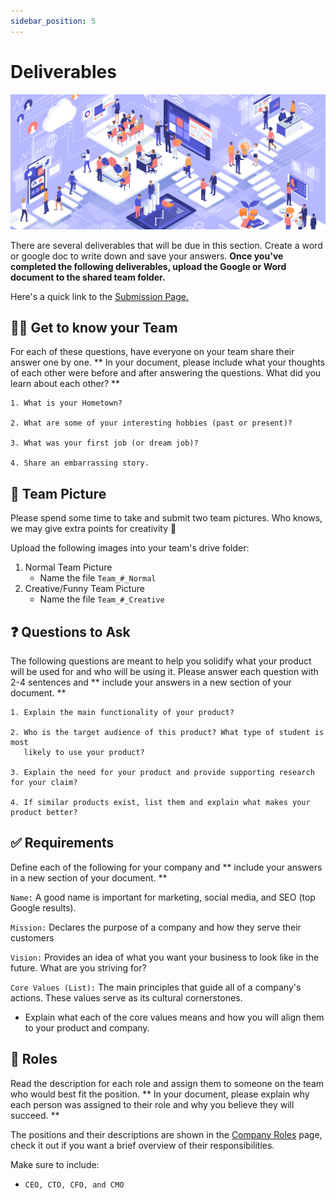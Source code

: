 ```yaml
---
sidebar_position: 5
---
```


# Deliverables

![Establishment](/img/shpeathon-img-1.png)

There are several deliverables that will be due in this section. Create a word or google doc to write down and save your answers. **Once you've completed the following deliverables, upload the Google or Word document to the shared team folder.**

Here's a quick link to the [Submission Page.](/docs/shpeathon23/event-details/submitting_deliverables.md)

## 🙋‍♀️ Get to know your Team

For each of these questions, have everyone on your team share their answer one by one. ** In your document, please include what your thoughts of each other were before and after answering the questions. What did you learn about each other? ** 

```
1. What is your Hometown?

2. What are some of your interesting hobbies (past or present)?

3. What was your first job (or dream job)?

4. Share an embarrassing story.
```

## 📸 Team Picture

Please spend some time to take and submit two team pictures. Who knows, we may give extra points for creativity 🤔

Upload the following images into your team's drive folder:
1. Normal Team Picture
    - Name the file `Team_#_Normal`
2. Creative/Funny Team Picture
    - Name the file `Team_#_Creative`

## ❓ Questions to Ask

The following questions are meant to help you solidify what your product will be used for and who will be using it. Please answer each question with 2-4 sentences and ** include your answers in a new section of your document. ** 

```
1. Explain the main functionality of your product? 

2. Who is the target audience of this product? What type of student is most
   likely to use your product?

3. Explain the need for your product and provide supporting research for your claim? 

4. If similar products exist, list them and explain what makes your product better? 
```

## ✅ Requirements

Define each of the following for your company and ** include your answers in a new section of your document. ** 

`Name:` 
A good name is important for marketing, social media, and SEO (top Google results).

`Mission:`
Declares the purpose of a company and how they serve their customers

`Vision:`
Provides an idea of what you want your business to look like in the future. What are you striving for?

`Core Values (List):`
The main principles that guide all of a company's actions. These values serve as its cultural cornerstones.
- Explain what each of the core values means and how you will align them to your product and company.


## 📃 Roles

Read the description for each role and assign them to someone on the team who would best fit the position. ** In your document, please explain why each person was assigned to their role and why you believe they will succeed. ** 

The positions and their descriptions are shown in the [Company Roles](/docs/shpeathon23/introPhase/deliverables.md) page, check it out if you want a brief overview of their responsibilities.

Make sure to include:

- `CEO, CTO, CFO, and CMO`